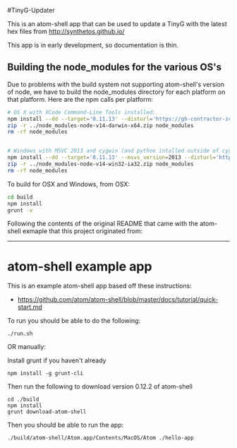 #TinyG-Updater

This is an atom-shell app that can be used to update a TinyG with the latest hex files from http://synthetos.github.io/

This app is in early development, so documentation is thin.


## Building the node_modules for the various OS's

Due to problems with the build system not supporting atom-shell's version of node, we have to build the node_modules directory for each platform on that platform. Here are the npm calls per platform:

```bash
# OS X with XCode Command-Line Tools installed:
npm install --dd --target='0.11.13' --disturl='https://gh-contractor-zcbenz.s3.amazonaws.com/atom-shell/dist' --arch=x64 --target_arch=x64
zip -r ../node_modules-node-v14-darwin-x64.zip node_modules
rm -rf node_modules


# Windows with MSVC 2013 and cygwin (and python intalled outside of cygwin):
npm install --dd --target='0.11.13' --msvs_version=2013 --disturl='https://gh-contractor-zcbenz.s3.amazonaws.com/atom-shell/dist' --arch=ia32 --target_arch=ia32
zip -r ../node_modules-node-v14-win32-ia32.zip node_modules
rm -rf node_modules
```

To build for OSX and Windows, from OSX:
```bash
cd build
npm install
grunt -v
```


Following the contents of the original README that came with the atom-shell exmaple that this project originated from:

---

# atom-shell example app

This is an example atom-shell app based off these instructions:
- https://github.com/atom/atom-shell/blob/master/docs/tutorial/quick-start.md

To run you should be able to do the following:

`./run.sh`

OR manually:

Install grunt if you haven't already

```
npm install -g grunt-cli
```

Then run the following to download version 0.12.2 of atom-shell
```
cd ./build
npm install
grunt download-atom-shell
```

Then you should be able to run the app:

```
./build/atom-shell/Atom.app/Contents/MacOS/Atom ./hello-app
```
